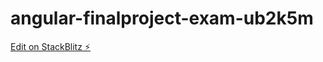 # angular-finalproject-exam-ub2k5m

[Edit on StackBlitz ⚡️](https://stackblitz.com/edit/angular-finalproject-exam-ub2k5m)